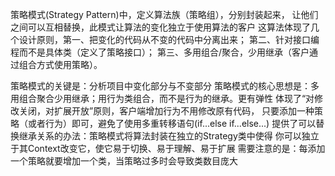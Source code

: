 策略模式(Strategy Pattern)中，定义算法族（策略组），分别封装起来，
让他们之间可以互相替换，此模式让算法的变化独立于使用算法的客户
这算法体现了几个设计原则，第一、把变化的代码从不变的代码中分离出来；
第二、针对接口编程而不是具体类（定义了策略接口）；
第三、多用组合/聚合，少用继承（客户通过组合方式使用策略）。

策略模式的关键是：分析项目中变化部分与不变部分
策略模式的核心思想是：多用组合聚合少用继承；用行为类组合，而不是行为的继承。更有弹性
体现了“对修改关闭，对扩展开放”原则，客户端增加行为不用修改原有代码，
只要添加一种策略（或者行为）即可，避免了使用多重转移语句(if...else if...else...)
提供了可以替换继承关系的办法：策略模式将算法封装在独立的Strategy类中使得
你可以独立于其Context改变它，使它易于切换、易于理解、易于扩展
需要注意的是：每添加一个策略就要增加一个类，当策略过多时会导致类数目庞大